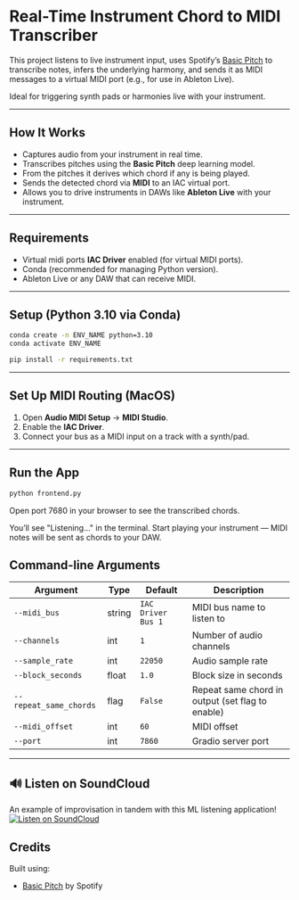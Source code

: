 # Real-Time Instrument Chord to MIDI Transcriber

This project listens to live instrument input, uses Spotify’s [Basic Pitch](https://github.com/spotify/basic-pitch) to transcribe notes, infers the underlying harmony, and sends it as MIDI messages to a virtual MIDI port (e.g., for use in Ableton Live).

Ideal for triggering synth pads or harmonies live with your instrument.

---

## How It Works

- Captures audio from your instrument in real time.
- Transcribes pitches using the **Basic Pitch** deep learning model.
- From the pitches it derives which chord if any is being played.
- Sends the detected chord via **MIDI** to an IAC virtual port.
- Allows you to drive instruments in DAWs like **Ableton Live** with your instrument.

---

## Requirements

- Virtual midi ports **IAC Driver** enabled (for virtual MIDI ports).
- Conda (recommended for managing Python version).
- Ableton Live or any DAW that can receive MIDI.

---

## Setup (Python 3.10 via Conda)

```bash
conda create -n ENV_NAME python=3.10
conda activate ENV_NAME

pip install -r requirements.txt
```

---

## Set Up MIDI Routing (MacOS)

1. Open **Audio MIDI Setup** → **MIDI Studio**.
2. Enable the **IAC Driver**.
3. Connect your bus as a MIDI input on a track with a synth/pad.

---

## Run the App

```bash
python frontend.py
```

Open port 7680 in your browser to see the transcribed chords.

You’ll see "Listening..." in the terminal. Start playing your instrument — MIDI notes will be sent as chords to your DAW.

## Command-line Arguments

| Argument             | Type    | Default                | Description                                   |
|----------------------|---------|------------------------|-----------------------------------------------|
| `--midi_bus`         | string  | `IAC Driver Bus 1` | MIDI bus name to listen to                    |
| `--channels`         | int     | `1`                    | Number of audio channels                      |
| `--sample_rate`      | int     | `22050`                | Audio sample rate                             |
| `--block_seconds`    | float   | `1.0`                  | Block size in seconds                         |
| `--repeat_same_chords` | flag | `False`                | Repeat same chord in output (set flag to enable) |
| `--midi_offset`      | int     | `60`                   | MIDI offset                                   |
| `--port`             | int     | `7860`                 | Gradio server port                            |
---

## 🔊 Listen on SoundCloud
An example of improvisation in tandem with this ML listening application!
[![Listen on SoundCloud](https://img.shields.io/badge/SoundCloud-Click%20to%20Listen-orange?logo=soundcloud)](https://soundcloud.com/rasmustorp-ai/ml_listening)

## Credits

Built using:
- [Basic Pitch](https://github.com/spotify/basic-pitch) by Spotify
